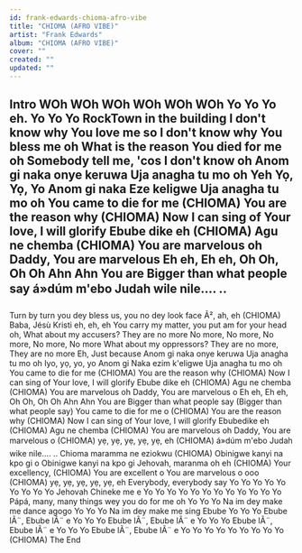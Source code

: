 ```yaml
---
id: frank-edwards-chioma-afro-vibe
title: "CHIOMA (AFRO VIBE)"
artist: "Frank Edwards"
album: "CHIOMA (AFRO VIBE)"
cover: ""
created: ""
updated: ""
---
```


Intro
WOh WOh WOh
WOh WOh WOh
Yo Yo Yo eh.
Yo Yo Yo
RockTown in the building
I don't know why You love me so
I don't know why You bless me oh
What is the reason You died for me oh
Somebody tell me, 'cos I don't know oh
Anom gi naka onye keruwa
Uja anagha tu mo oh
Yeh Yọ, Yọ, Yo
Anom gi naka Eze keligwe
Uja anagha tu mo oh
You came to die for me (CHIOMA)
You are the reason why (CHIOMA)
Now I can sing of Your love, I will glorify
Ebube dike eh (CHIOMA)
Agu ne chemba (CHIOMA)
You are marvelous oh
Daddy, You are marvelous
Eh eh, Eh eh, Oh Oh, Oh Oh Ahn Ahn
You are Bigger than what people say
á»dúm m'ebo Judah wile nile.... ..
---
Turn by turn you dey bless us, you no dey look face  Ã², ah, eh (CHIOMA)
Baba, Jésù Kristi eh, eh, eh
You carry my matter, you put am for your head oh,
What about my accusers? They are no more
No more, No more, No more, No more, No more
What about my oppressors?
They are no more, They are no more Eh,
Just because Anom gi naka onye keruwa Uja anagha tu mo oh
Iyo, yọ, yo, yo
Anom gi Naka ezim k'eligwe Uja anagha tu mo oh
You came to die for me (CHIOMA)
You are the reason why (CHIOMA)
Now I can sing of Your love, I will glorify
Ebube dike eh (CHIOMA)
Agu ne chemba (CHIOMA)
You are marvelous oh
Daddy, You are marvelous o
Eh eh, Eh eh, Oh Oh, Oh Oh Ahn Ahn
You are Bigger than what people say (Bigger than what people say)
You came to die for me o (CHIOMA)
You are the reason why (CHIOMA)
Now I can sing of Your love, I will glorify
Ebubedike eh (CHIOMA)
Agu ne chemba (CHIOMA)
You are marvelous oh
Daddy, You are marvelous o
(CHIOMA) yẹ, yẹ, yẹ, yẹ, yẹ, eh (CHIOMA)
á»dúm m'ebo Judah wike nile.... ..
Chioma maramma ne eziokwu (CHIOMA)
Obinigwe kanyi na kpo gi o
Obinigwe kanyi na kpo gi
Jehovah, maranma oh eh (CHIOMA)
Your excellency, (CHIOMA)
You are excellent o
You are marvelous o ooo
(CHIOMA) yẹ, yẹ, yẹ, yẹ, yẹ, eh
Everybody, everybody say
Yo Yo Yo
Yo Yo Yo
Yo Yo Yo
Jehovah Chineke me e
Yo Yo Yo
Yo Yo Yo
Yo Yo Yo
Yo Yo Yo
Pápá, many, many things wey you do for me oh
Yo Yo Yo
Na im dey make me dance agogo
Yo Yo Yo
Na im dey make me sing Ebube
Yo Yo Yo
Ebube lÃ¨, Ebube lÃ¨ e
Yo Yo Yo
Ebube lÃ¨, Ebube lÃ¨ e
Yo Yo Yo
Ebube lÃ¨, Ebube lÃ¨ e
Yo Yo Yo
Ebube lÃ¨, Ebube lÃ¨ e
Yo Yo Yo
Yo Yo Yo
Yo Yo Yo
(CHIOMA) The End